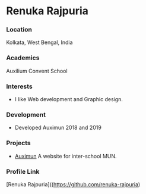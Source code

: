 # Renuka Rajpuria

### Location

Kolkata, West Bengal, India

### Academics

Auxilium Convent School

### Interests

- I like Web development and Graphic design.

### Development

- Developed Auximun 2018 and 2019

### Projects

- [Auximun](https://github.com/renuka-rajpuria/Auximun) A website for inter-school MUN.

### Profile Link

[Renuka Rajpuria]((https://github.com/renuka-rajpuria)
